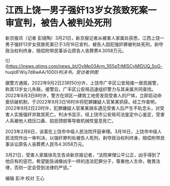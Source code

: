 # 江西上饶一男子强奸13岁女孩致死案一审宣判，被告人被判处死刑

新京报讯（记者
彭镜陶）3月21日，新京报记者从被害人家属处获悉，江西上饶一男子强奸13岁女孩致死案已于3月16日宣判，被告人因犯强奸罪被判处死刑，剥夺政治权利终身，赔偿附带民事诉讼原告人丧葬费4.3058万元。

![](https://inews.gtimg.com/news_bt/OyMp03Arm_1l55pTrMISCyMIDUQ_5oG-
huqldFWiy7d8wAA/1000)_判决书。受访者供图_

据警方通报，2022年9月2日23时50分许，上饶市广丰区公安局接一居民报警，称其13岁女儿失联。接警后，广丰区公安局迅速组织警力与其亲属共同查找。2022年9月3日8时许，警方在郊区一建筑工地旁发现受害人的尸体，立即启动命案侦破机制，于2022年9月3日16时许将犯罪嫌疑人官某某抓获。经工作查明，2022年9月2日22时许，犯罪嫌疑人官某某骑车遇见受害人后产生不轨念头，对受害人实施强奸并致其死亡。判决书显示，经上饶市公安局司法鉴定中心鉴定，受害人系被他人捂压口鼻、掐扼颈部等导致机械性窒息死亡。

2023年2月6日，该案在上饶市中级人民法院开庭审理。3月16日，上饶市中级人民法院作出一审判决，以强奸罪判处被告人死刑，剥夺政治权利终身，赔偿附带民事诉讼原告人丧葬费人民币4.3058万元。

3月21日，受害人家属徐先生告诉新京报记者，“法院审理公平公正，凶手得到了他应有的惩罚，希望能告诫像凶手一样的违法犯罪分子，尊重他人生命，敬畏法律，否则一定会受到法律的严惩。”

编辑 彭冲 校对 王心

